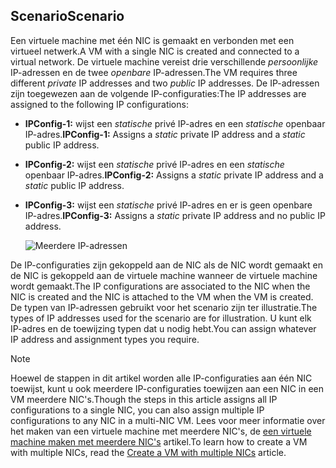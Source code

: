## <a name="scenario"></a><span data-ttu-id="02890-101">Scenario</span><span class="sxs-lookup"><span data-stu-id="02890-101">Scenario</span></span>
<span data-ttu-id="02890-102">Een virtuele machine met één NIC is gemaakt en verbonden met een virtueel netwerk.</span><span class="sxs-lookup"><span data-stu-id="02890-102">A VM with a single NIC is created and connected to a virtual network.</span></span> <span data-ttu-id="02890-103">De virtuele machine vereist drie verschillende *persoonlijke* IP-adressen en de twee *openbare* IP-adressen.</span><span class="sxs-lookup"><span data-stu-id="02890-103">The VM requires three different *private* IP addresses and two *public* IP addresses.</span></span> <span data-ttu-id="02890-104">De IP-adressen zijn toegewezen aan de volgende IP-configuraties:</span><span class="sxs-lookup"><span data-stu-id="02890-104">The IP addresses are assigned to the following IP configurations:</span></span>

* <span data-ttu-id="02890-105">**IPConfig-1:** wijst een *statische* privé IP-adres en een *statische* openbaar IP-adres.</span><span class="sxs-lookup"><span data-stu-id="02890-105">**IPConfig-1:** Assigns a *static* private IP address and a *static* public IP address.</span></span>
* <span data-ttu-id="02890-106">**IPConfig-2:** wijst een *statische* privé IP-adres en een *statische* openbaar IP-adres.</span><span class="sxs-lookup"><span data-stu-id="02890-106">**IPConfig-2:** Assigns a *static* private IP address and a *static* public IP address.</span></span>
* <span data-ttu-id="02890-107">**IPConfig-3:** wijst een *statische* privé IP-adres en er is geen openbare IP-adres.</span><span class="sxs-lookup"><span data-stu-id="02890-107">**IPConfig-3:** Assigns a *static* private IP address and no public IP address.</span></span>
  
    ![Meerdere IP-adressen](./media/virtual-network-multiple-ip-addresses-scenario/multiple-ipconfigs.png)

<span data-ttu-id="02890-109">De IP-configuraties zijn gekoppeld aan de NIC als de NIC wordt gemaakt en de NIC is gekoppeld aan de virtuele machine wanneer de virtuele machine wordt gemaakt.</span><span class="sxs-lookup"><span data-stu-id="02890-109">The IP configurations are associated to the NIC when the NIC is created and the NIC is attached to the VM when the VM is created.</span></span> <span data-ttu-id="02890-110">De typen van IP-adressen gebruikt voor het scenario zijn ter illustratie.</span><span class="sxs-lookup"><span data-stu-id="02890-110">The types of IP addresses used for the scenario are for illustration.</span></span> <span data-ttu-id="02890-111">U kunt elk IP-adres en de toewijzing typen dat u nodig hebt.</span><span class="sxs-lookup"><span data-stu-id="02890-111">You can assign whatever IP address and assignment types you require.</span></span>

> [!NOTE]
> <span data-ttu-id="02890-112">Hoewel de stappen in dit artikel worden alle IP-configuraties aan één NIC toewijst, kunt u ook meerdere IP-configuraties toewijzen aan een NIC in een VM meerdere NIC's.</span><span class="sxs-lookup"><span data-stu-id="02890-112">Though the steps in this article assigns all IP configurations to a single NIC, you can also assign multiple IP configurations to any NIC in a multi-NIC VM.</span></span> <span data-ttu-id="02890-113">Lees voor meer informatie over het maken van een virtuele machine met meerdere NIC's, de [een virtuele machine maken met meerdere NIC's](../articles/virtual-network/virtual-network-deploy-multinic-arm-ps.md) artikel.</span><span class="sxs-lookup"><span data-stu-id="02890-113">To learn how to create a VM with multiple NICs, read the [Create a VM with multiple NICs](../articles/virtual-network/virtual-network-deploy-multinic-arm-ps.md) article.</span></span>